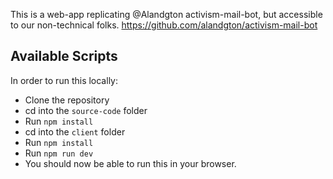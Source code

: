 
This is a web-app replicating @Alandgton activism-mail-bot, but accessible to our non-technical folks. https://github.com/alandgton/activism-mail-bot

## Available Scripts

In order to run this locally:
 - Clone the repository
 - cd into the `source-code` folder
 - Run `npm install`
 - cd into the `client` folder
 - Run `npm install`
 - Run `npm run dev`
 - You should now be able to run this in your browser. 


